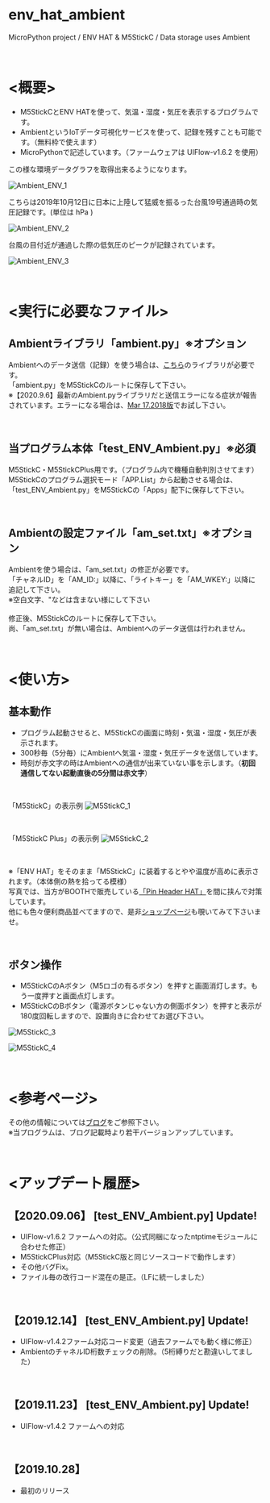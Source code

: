 # env_hat_ambient
MicroPython project / ENV HAT &amp; M5StickC / Data storage uses Ambient

<br>

# <概要>

* M5StickCとENV HATを使って、気温・湿度・気圧を表示するプログラムです。
* AmbientというIoTデータ可視化サービスを使って、記録を残すことも可能です。（無料枠で使えます）
* MicroPythonで記述しています。（ファームウェアは UIFlow-v1.6.2 を使用）

この様な環境データグラフを取得出来るようになります。

![Ambient_ENV_1](https://kitto-yakudatsu.com/wp/wp-content/uploads/2019/10/Ambient_env.png)

こちらは2019年10月12日に日本に上陸して猛威を振るった台風19号通過時の気圧記録です。(単位は hPa )

![Ambient_ENV_2](https://kitto-yakudatsu.com/wp/wp-content/uploads/2019/10/Ambient_Press_2.png)

台風の目付近が通過した際の低気圧のピークが記録されています。

![Ambient_ENV_3](https://kitto-yakudatsu.com/wp/wp-content/uploads/2019/10/Ambient_Press_1.png)

<br>

# <実行に必要なファイル>

## Ambientライブラリ「ambient.py」※オプション
Ambientへのデータ送信（記録）を使う場合は、[こちら](https://github.com/AmbientDataInc/ambient-python-lib)のライブラリが必要です。<br>
「ambient.py」をM5StickCのルートに保存して下さい。<br>
※【2020.9.6】最新のAmbient.pyライブラリだと送信エラーになる症状が報告されています。エラーになる場合は、[Mar 17.2018版](https://github.com/AmbientDataInc/ambient-python-lib/tree/751afc4ad2ac5b6d37f236c5660e010a53cf670f)でお試し下さい。<br>

<br>

## 当プログラム本体「test_ENV_Ambient.py」**※必須**
M5StickC・M5StickCPlus用です。（プログラム内で機種自動判別させてます）<br>
M5StickCのプログラム選択モード「APP.List」から起動させる場合は、「test_ENV_Ambient.py」をM5StickCの「Apps」配下に保存して下さい。<br>

<br>

## Ambientの設定ファイル「am_set.txt」※オプション
Ambientを使う場合は、「am_set.txt」の修正が必要です。<br>
「チャネルID」を「AM_ID:」以降に、「ライトキー」を「AM_WKEY:」以降に追記して下さい。<br>
※空白文字、"などは含まない様にして下さい<br>
<br>
修正後、M5StickCのルートに保存して下さい。<br>
尚、「am_set.txt」が無い場合は、Ambientへのデータ送信は行われません。<br>

<br>

# <使い方>

## 基本動作

- プログラム起動させると、M5StickCの画面に時刻・気温・湿度・気圧が表示されます。
- 300秒毎（5分毎）にAmbientへ気温・湿度・気圧データを送信しています。
- 時刻が赤文字の時はAmbientへの通信が出来ていない事を示します。（**初回通信してない起動直後の5分間は赤文字**）

<br>

「M5StickC」の表示例
![M5StickC_1](https://kitto-yakudatsu.com/wp/wp-content/uploads/2019/10/P1230603-scaled.jpg)

<br>

「M5StickC Plus」の表示例
![M5StickC_2](https://kitto-yakudatsu.com/wp/wp-content/uploads/2019/10/P1230602-scaled.jpg)

<br>

※「ENV HAT」をそのまま「M5StickC」に装着するとやや温度が高めに表示されます。（本体側の熱を拾ってる模様）<br>
写真では、当方がBOOTHで販売している[「Pin Header HAT」](https://kitto-yakudatsu.booth.pm/items/1701285)を間に挟んで対策しています。<br>
他にも色々便利商品並べてますので、是非[ショップページ](https://kitto-yakudatsu.booth.pm/)も覗いてみて下さいませ。<br>

<br>

## ボタン操作

- M5StickCのAボタン（M5ロゴの有るボタン）を押すと画面消灯します。もう一度押すと画面点灯します。
- M5StickCのBボタン（電源ボタンじゃない方の側面ボタン）を押すと表示が180度回転しますので、設置向きに合わせてお選び下さい。

![M5StickC_3](https://kitto-yakudatsu.com/wp/wp-content/uploads/2019/10/P1180694-800x600.jpg)

![M5StickC_4](https://kitto-yakudatsu.com/wp/wp-content/uploads/2019/10/P1180695-800x600.jpg)

<br>

# <参考ページ>
その他の情報については[ブログ](https://kitto-yakudatsu.com/archives/7143)をご参照下さい。<br>
※当プログラムは、ブログ記載時より若干バージョンアップしています。<br>

<br>

# <アップデート履歴>

## 【2020.09.06】 [test_ENV_Ambient.py] Update!

* UIFlow-v1.6.2 ファームへの対応。（公式同梱になったntptimeモジュールに合わせた修正）
* M5StickCPlus対応（M5StickC版と同じソースコードで動作します）
* その他バグFix。
* ファイル毎の改行コード混在の是正。（LFに統一しました）

<br>

## 【2019.12.14】 [test_ENV_Ambient.py] Update!

* UIFlow-v1.4.2ファーム対応コード変更（過去ファームでも動く様に修正）
* AmbientのチャネルID桁数チェックの削除。（5桁縛りだと勘違いしてました）

<br>

## 【2019.11.23】 [test_ENV_Ambient.py] Update!

* UIFlow-v1.4.2 ファームへの対応

<br>

## 【2019.10.28】

* 最初のリリース

